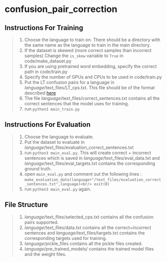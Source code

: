 # confusion_pair_correction

Instructions For Training
------

> 1) Choose the language to train on. There should be a directory with the same name as the language to train in the main directory. 
> 2) If the dataset is skewed (more correct samples than incorrect samples) Change the `is_skew` variable to `True` in code/make_dataset.py
> 3) If you are using pretrained word embedding, specify the correct path in code/train.py
> 4) Specify the number of GPUs and CPUs to be used in code/train.py
> 5) Put the LT confusion pairs for a language in _language_/text_files/LT_cps.txt. This file should be of the format described [here](https://github.com/languagetool-org/languagetool/blob/master/languagetool-language-modules/en/src/main/resources/org/languagetool/resource/en/confusion_sets.txt)
> 6) The file _language_/text_files/correct_sentences.txt contains all the correct sentences that the model uses for training.
> 7) run `python3 main_train.py`

Instructions For Evaluation
------
> 1) Choose the language to evaluate.
> 2) Put the dataset to evaluate in _language_/text_files/evaluation_correct_sentences.txt
> 3) run `python3 main_eval.py`. This will create correct + incorrect sentences which is saved in _language_/text_files/eval_data.txt and  _language_/text_files/eval_targets.txt contains the corresponding ground truth.
> 4) open `main_eval.py` and comment out the following lines :
`make_evaluation_data(language+"/text_files/evaluation_correct_sentences.txt",language)<br/>
exit(0)`
> 5) run `python3 main_eval.py` again.


File Structure
------
> 1) _language_/text_files/selected_cps.txt contains all the confusion pairs supported.
> 2) _language_/text_files/data.txt contains all the correct+incorrect sentences and _language_/text_files/targets.txt contains the corresponding targets used for training.
> 3) _language_/pickle_files contains all the pickle files created.
> 4) _language_/pre_trained_models/ contains the trained model files and the weight files.
